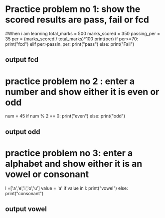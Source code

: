 # Practice problem no 1: show the scored results are pass, fail or fcd
#When i am learning
total_marks = 500
marks_scored = 350
passing_per = 35
per = (marks_scored / total_marks)*100
print(per)
if per>=70:
    print("fcd")
elif per>passin_per:
    print("pass")
else:
    print("Fail")
## output fcd
    
    
 # practice problem no 2 : enter a number and show either it is even or odd
num = 45
if num % 2 == 0:
  print("even")
else:
  print("odd")
## output odd


 # practice problem no 3: enter a alphabet and show either it is an vowel or consonant
 l =['a','e','i','o','u']
value = 'a'
if value in l:
    print("vowel")
else:
    print("consonant")
 ## output vowel
 
 
